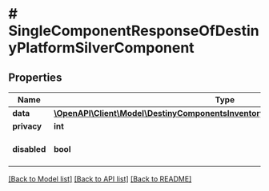 # # SingleComponentResponseOfDestinyPlatformSilverComponent

## Properties

Name | Type | Description | Notes
------------ | ------------- | ------------- | -------------
**data** | [**\OpenAPI\Client\Model\DestinyComponentsInventoryDestinyPlatformSilverComponent**](DestinyComponentsInventoryDestinyPlatformSilverComponent.md) |  | [optional]
**privacy** | **int** |  | [optional]
**disabled** | **bool** | If true, this component is disabled. | [optional]

[[Back to Model list]](../../README.md#models) [[Back to API list]](../../README.md#endpoints) [[Back to README]](../../README.md)
